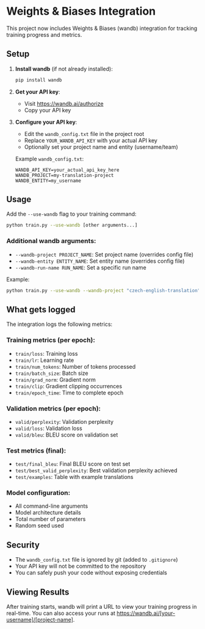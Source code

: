 # Weights & Biases Integration

This project now includes Weights & Biases (wandb) integration for tracking training progress and metrics.

## Setup

1. **Install wandb** (if not already installed):

   ```bash
   pip install wandb
   ```

2. **Get your API key**:

   - Visit https://wandb.ai/authorize
   - Copy your API key

3. **Configure your API key**:

   - Edit the `wandb_config.txt` file in the project root
   - Replace `YOUR_WANDB_API_KEY` with your actual API key
   - Optionally set your project name and entity (username/team)

   Example `wandb_config.txt`:

   ```
   WANDB_API_KEY=your_actual_api_key_here
   WANDB_PROJECT=my-translation-project
   WANDB_ENTITY=my_username
   ```

## Usage

Add the `--use-wandb` flag to your training command:

```bash
python train.py --use-wandb [other arguments...]
```

### Additional wandb arguments:

- `--wandb-project PROJECT_NAME`: Set project name (overrides config file)
- `--wandb-entity ENTITY_NAME`: Set entity name (overrides config file)
- `--wandb-run-name RUN_NAME`: Set a specific run name

Example:

```bash
python train.py --use-wandb --wandb-project "czech-english-translation" --wandb-run-name "transformer-baseline"
```

## What gets logged

The integration logs the following metrics:

### Training metrics (per epoch):

- `train/loss`: Training loss
- `train/lr`: Learning rate
- `train/num_tokens`: Number of tokens processed
- `train/batch_size`: Batch size
- `train/grad_norm`: Gradient norm
- `train/clip`: Gradient clipping occurrences
- `train/epoch_time`: Time to complete epoch

### Validation metrics (per epoch):

- `valid/perplexity`: Validation perplexity
- `valid/loss`: Validation loss
- `valid/bleu`: BLEU score on validation set

### Test metrics (final):

- `test/final_bleu`: Final BLEU score on test set
- `test/best_valid_perplexity`: Best validation perplexity achieved
- `test/examples`: Table with example translations

### Model configuration:

- All command-line arguments
- Model architecture details
- Total number of parameters
- Random seed used

## Security

- The `wandb_config.txt` file is ignored by git (added to `.gitignore`)
- Your API key will not be committed to the repository
- You can safely push your code without exposing credentials

## Viewing Results

After training starts, wandb will print a URL to view your training progress in real-time. You can also access your runs at https://wandb.ai/[your-username]/[project-name].
